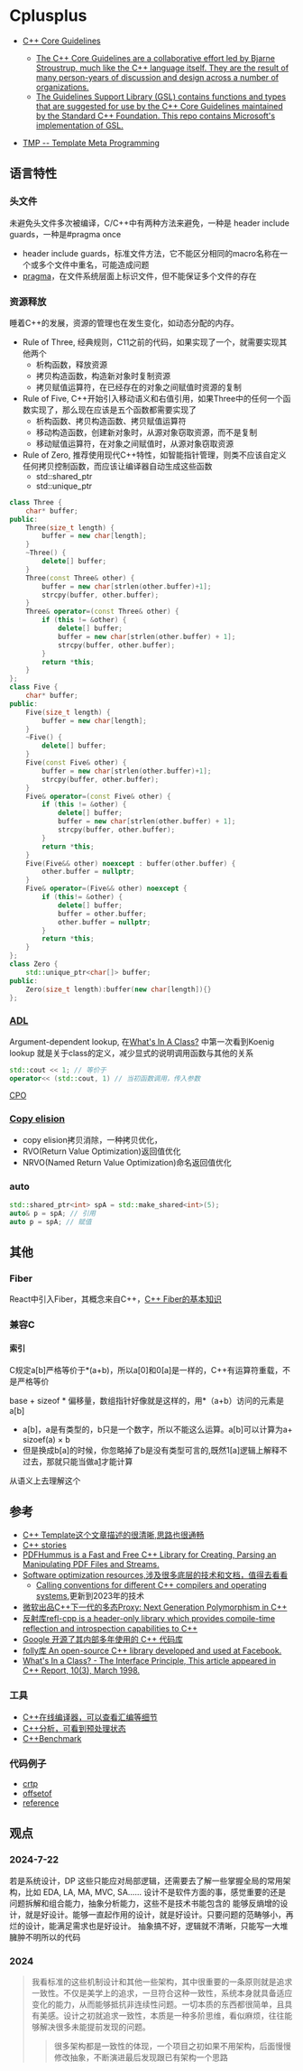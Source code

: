 # Cplusplus

- [C++ Core Guidelines](http://isocpp.github.io/CppCoreGuidelines/CppCoreGuidelines)
    - [The C++ Core Guidelines are a collaborative effort led by Bjarne Stroustrup, much like the C++ language itself. They are the result of many person-years of discussion and design across a number of organizations.](https://github.com/isocpp/CppCoreGuidelines)
    - [The Guidelines Support Library (GSL) contains functions and types that are suggested for use by the C++ Core Guidelines maintained by the Standard C++ Foundation. This repo contains Microsoft's implementation of GSL.](https://github.com/Microsoft/GSL)

- [TMP -- Template Meta Programming](/cpl/cpp/tmp.md)

## 语言特性

### 头文件
未避免头文件多次被编译，C/C++中有两种方法来避免，一种是 header include guards，一种是#pragma once

- header include guards，标准文件方法，它不能区分相同的macro名称在一个或多个文件中重名，可能造成问题
- [pragma](https://en.cppreference.com/w/cpp/preprocessor/impl)，在文件系统层面上标识文件，但不能保证多个文件的存在

### 资源释放
睡着C++的发展，资源的管理也在发生变化，如动态分配的内存。
- Rule of Three, 经典规则，C11之前的代码，如果实现了一个，就需要实现其他两个
    - 析构函数，释放资源
    - 拷贝构造函数，构造新对象时复制资源
    - 拷贝赋值运算符，在已经存在的对象之间赋值时资源的复制
- Rule of Five, C++开始引入移动语义和右值引用，如果Three中的任何一个函数实现了，那么现在应该是五个函数都需要实现了
    - 析构函数、拷贝构造函数、拷贝赋值运算符
    - 移动构造函数，创建新对象时，从源对象窃取资源，而不是复制
    - 移动赋值运算符，在对象之间赋值时，从源对象窃取资源
- Rule of Zero, 推荐使用现代C++特性，如智能指针管理，则类不应该自定义任何拷贝控制函数，而应该让编译器自动生成这些函数
    - std::shared_ptr
    - std::unique_ptr

```c++
class Three {
    char* buffer;
public:
    Three(size_t length) {
        buffer = new char[length];
    }
    ~Three() {
        delete[] buffer;
    }
    Three(const Three& other) {
        buffer = new char[strlen(other.buffer)+1];
        strcpy(buffer, other.buffer);
    }
    Three& operator=(const Three& other) {
        if (this != &other) {
            delete[] buffer;
            buffer = new char[strlen(other.buffer) + 1];
            strcpy(buffer, other.buffer);
        }
        return *this;
    }
};
class Five {
    char* buffer;
public:
    Five(size_t length) {
        buffer = new char[length];
    }
    ~Five() {
        delete[] buffer;
    }
    Five(const Five& other) {
        buffer = new char[strlen(other.buffer)+1];
        strcpy(buffer, other.buffer);
    }
    Five& operator=(const Five& other) {
        if (this != &other) {
            delete[] buffer;
            buffer = new char[strlen(other.buffer) + 1];
            strcpy(buffer, other.buffer);
        }
        return *this;
    }
    Five(Five&& other) noexcept : buffer(other.buffer) {
        other.buffer = nullptr;
    }
    Five& operator=(Five&& other) noexcept {
        if (this!= &other) {
            delete[] buffer;
            buffer = other.buffer;
            other.buffer = nullptr;
        }
        return *this;
    }
};
class Zero {
    std::unique_ptr<char[]> buffer;
public:
    Zero(size_t length):buffer(new char[length]){}
};
```

### [ADL](https://en.cppreference.com/w/cpp/language/adl)
Argument-dependent lookup, 在[What's In A Class?][1] 中第一次看到Koenig lookup
就是关于class的定义，减少显式的说明调用函数与其他的关系
```cpp
std::cout << 1; // 等价于
operator<< (std::cout, 1) // 当初函数调用，传入参数
```
[CPO](https://www.zhihu.com/question/518132411)

### [Copy elision](https://en.cppreference.com/w/cpp/language/copy_elision)

- copy elision拷贝消除，一种拷贝优化，
- RVO(Return Value Optimization)返回值优化
- NRVO(Named Return Value Optimization)命名返回值优化

### auto
```cpp
std::shared_ptr<int> spA = std::make_shared<int>(5);
auto& p = spA; // 引用
auto p = spA; // 赋值
```

## 其他

### Fiber
React中引入Fiber，其概念来自C++，[C++ Fiber的基本知识](https://agraphicsguynotes.com/posts/fiber_in_cpp_understanding_the_basics/)

### 兼容C

#### 索引

C规定a[b]严格等价于*(a+b)，所以a[0]和0[a]是一样的，C++有运算符重载，不是严格等价

base + sizeof * 偏移量，数组指针好像就是这样的，用*（a+b）访问的元素是a[b]
- a[b]，a是有类型的，b只是一个数字，所以不能这么运算。a[b]可以计算为a+ sizoef(a) × b
- 但是换成b[a]的时候，你忽略掉了b是没有类型可言的,既然1[a]逻辑上解释不过去，那就只能当做a[1]才能计算

从语义上去理解这个

## 参考
- [C++ Template这个文章描述的很清晰,思路也很通畅](https://www.3dgep.com/beginning-cpp-template-programming/)
- [C++ stories](https://www.cppstories.com/)
- [PDFHummus is a Fast and Free C++ Library for Creating, Parsing an Manipulating PDF Files and Streams.](https://github.com/galkahana/PDF-Writer)
- [Software optimization resources,涉及很多底层的技术和文档，值得去看看](https://www.agner.org/optimize/#manuals)
    - [Calling conventions for different C++ compilers and operating systems](https://www.agner.org/optimize/calling_conventions.pdf),更新到2023年的技术
- [微软出品C++下一代的多态Proxy: Next Generation Polymorphism in C++](https://github.com/microsoft/proxy)
- [反射库refl-cpp is a header-only library which provides compile-time reflection and introspection capabilities to C++](https://github.com/veselink1/refl-cpp)
- [Google 开源了其内部多年使用的 C++ 代码库](https://github.com/abseil/abseil-cpp)
- [folly库 An open-source C++ library developed and used at Facebook. ](https://github.com/facebook/folly)
- [What's In a Class? - The Interface Principle, This article appeared in C++ Report, 10(3), March 1998.](http://www.gotw.ca/publications/mill02.htm)

### 工具

- [C++在线编译器，可以查看汇编等细节](https://godbolt.org/)
- [C++分析，可看到预处理状态](https://cppinsights.io/)
- [C++Benchmark](https://quick-bench.com/q/6tDxsmk3FMX55B8W1RrdiG_s7_k)
### 代码例子
- [crtp](/cpl/cpp/crtp.cpp)
- [offsetof](/cpl/cpp/offsetof.cpp)
- [reference](/cpl/cpp/reference.cpp)

[1]: <http://www.gotw.ca/publications/mill02.htm> (What's In A Class?)

## 观点

### 2024-7-22
若是系统设计，DP 这些只能应对局部逻辑，还需要去了解一些掌握全局的常用架构，比如 EDA, LA, MA, MVC, SA……
设计不是软件方面的事，感觉重要的还是问题拆解和组合能力，抽象分析能力，这些不是技术书能包含的
能够反熵增的设计，就是好设计。能够一直起作用的设计，就是好设计。只要问题的范畴够小，再烂的设计，能满足需求也是好设计。
抽象搞不好，逻辑就不清晰，只能写一大堆臃肿不明所以的代码
### 2024
> 我看标准的这些机制设计和其他一些架构，其中很重要的一条原则就是追求一致性。不仅是美学上的追求，一旦符合这种一致性，系统本身就具备适应变化的能力，从而能够抵抗非连续性问题。一切本质的东西都很简单，且具有美感。设计之初就追求一致性，本质是一种多阶思维，看似麻烦，往往能够解决很多未能提前发现的问题。
>> 很多架构都是一致性的体现，一个项目之初如果不用架构，后面慢慢修改抽象，不断演进最后发现跟已有架构一个思路